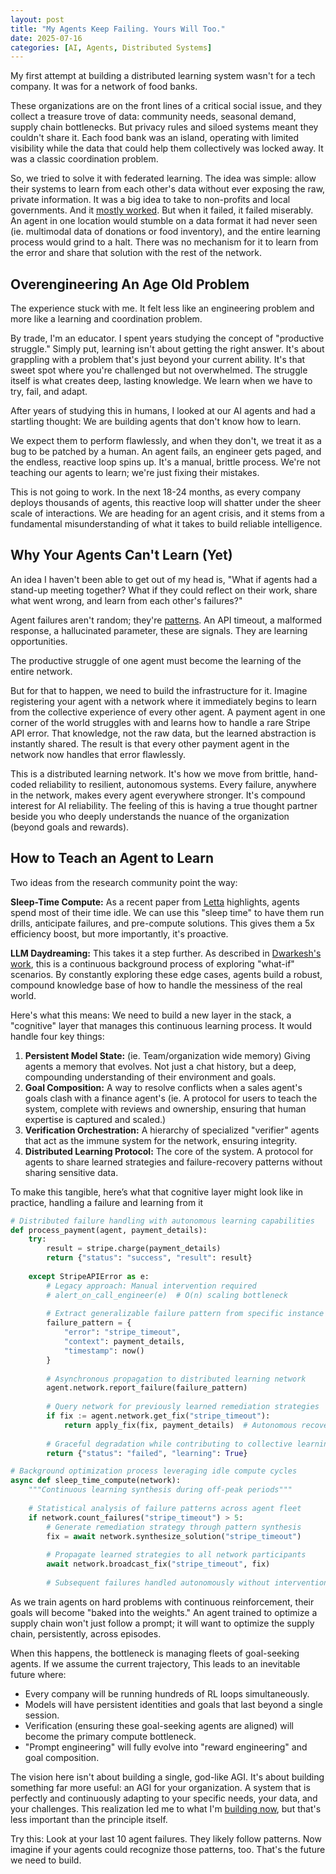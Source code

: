```yaml
---
layout: post
title: "My Agents Keep Failing. Yours Will Too."
date: 2025-07-16
categories: [AI, Agents, Distributed Systems]
---
```


My first attempt at building a distributed learning system wasn't for a tech company. It was for a network of food banks.

These organizations are on the front lines of a critical social issue, and they collect a treasure trove of data: community needs, seasonal demand, supply chain bottlenecks. But privacy rules and siloed systems meant they couldn't share it. Each food bank was an island, operating with limited visibility while the data that could help them collectively was locked away. It was a classic coordination problem.

So, we tried to solve it with federated learning. The idea was simple: allow their systems to learn from each other's data without ever exposing the raw, private information. It was a big idea to take to non-profits and local governments. And it [mostly worked](https://github.com/jbarnes850/Federated-Learning-Workshop/blob/main/Presentation/Decentralized%20Federated%20Learning%20Architecture.pdf). But when it failed, it failed miserably. An agent in one location would stumble on a data format it had never seen (ie. multimodal data of donations or food inventory), and the entire learning process would grind to a halt. There was no mechanism for it to learn from the error and share that solution with the rest of the network.

## Overengineering An Age Old Problem

The experience stuck with me. It felt less like an engineering problem and more like a learning and coordination problem. 

By trade, I'm an educator. I spent years studying the concept of "productive struggle." Simply put, learning isn't about getting the right answer. It's about grappling with a problem that's just beyond your current ability. It's that sweet spot where you're challenged but not overwhelmed. The struggle itself is what creates deep, lasting knowledge. We learn when we have to try, fail, and adapt.

After years of studying this in humans, I looked at our AI agents and had a startling thought: We are building agents that don't know how to learn.

We expect them to perform flawlessly, and when they don't, we treat it as a bug to be patched by a human. An agent fails, an engineer gets paged, and the endless, reactive loop spins up. It's a manual, brittle process. We're not teaching our agents to learn; we're just fixing their mistakes.

This is not going to work. In the next 18-24 months, as every company deploys thousands of agents, this reactive loop will shatter under the sheer scale of interactions. We are heading for an agent crisis, and it stems from a fundamental misunderstanding of what it takes to build reliable intelligence.

## Why Your Agents Can't Learn (Yet)

An idea I haven't been able to get out of my head is, "What if agents had a stand-up meeting together? What if they could reflect on their work, share what went wrong, and learn from each other's failures?" 

Agent failures aren't random; they're [patterns](https://arxiv.org/pdf/2505.08638). An API timeout, a malformed response, a hallucinated parameter, these are signals. They are learning opportunities.

The productive struggle of one agent must become the learning of the entire network.

But for that to happen, we need to build the infrastructure for it. Imagine registering your agent with a network where it immediately begins to learn from the collective experience of every other agent. A payment agent in one corner of the world struggles with and learns how to handle a rare Stripe API error. That knowledge, not the raw data, but the learned abstraction is instantly shared. The result is that every other payment agent in the network now handles that error flawlessly.

This is a distributed learning network. It's how we move from brittle, hand-coded reliability to resilient, autonomous systems. Every failure, anywhere in the network, makes every agent everywhere stronger. It's compound interest for AI reliability. The feeling of this is having a true thought partner beside you who deeply understands the nuance of the organization (beyond goals and rewards). 

## How to Teach an Agent to Learn

Two ideas from the research community point the way:

**Sleep-Time Compute:** As a recent paper from [Letta](https://arxiv.org/html/2504.13171v1) highlights, agents spend most of their time idle. We can use this "sleep time" to have them run drills, anticipate failures, and pre-compute solutions. This gives them a 5x efficiency boost, but more importantly, it's proactive.

**LLM Daydreaming:** This takes it a step further. As described in [Dwarkesh's work](https://gwern.net/ai-daydreaming), this is a continuous background process of exploring "what-if" scenarios. By constantly exploring these edge cases, agents build a robust, compound knowledge base of how to handle the messiness of the real world.

Here's what this means: We need to build a new layer in the stack, a "cognitive" layer that manages this continuous learning process. It would handle four key things:

1. **Persistent Model State:** (ie. Team/organization wide memory) Giving agents a memory that evolves. Not just a chat history, but a deep, compounding understanding of their environment and goals.
2. **Goal Composition:** A way to resolve conflicts when a sales agent's goals clash with a finance agent's (ie. A protocol for users to teach the system, complete with reviews and ownership, ensuring that human expertise is captured and scaled.)
3. **Verification Orchestration:** A hierarchy of specialized "verifier" agents that act as the immune system for the network, ensuring integrity.
4. **Distributed Learning Protocol:** The core of the system. A protocol for agents to share learned strategies and failure-recovery patterns without sharing sensitive data.

To make this tangible, here’s what that cognitive layer might look like in practice, handling a failure and learning from it

```python
# Distributed failure handling with autonomous learning capabilities
def process_payment(agent, payment_details):
    try:
        result = stripe.charge(payment_details)
        return {"status": "success", "result": result}
        
    except StripeAPIError as e:
        # Legacy approach: Manual intervention required
        # alert_on_call_engineer(e)  # O(n) scaling bottleneck
        
        # Extract generalizable failure pattern from specific instance
        failure_pattern = {
            "error": "stripe_timeout",
            "context": payment_details,
            "timestamp": now()
        }
        
        # Asynchronous propagation to distributed learning network
        agent.network.report_failure(failure_pattern)
        
        # Query network for previously learned remediation strategies
        if fix := agent.network.get_fix("stripe_timeout"):
            return apply_fix(fix, payment_details)  # Autonomous recovery
        
        # Graceful degradation while contributing to collective learning
        return {"status": "failed", "learning": True}

# Background optimization process leveraging idle compute cycles
async def sleep_time_compute(network):
    """Continuous learning synthesis during off-peak periods"""
    
    # Statistical analysis of failure patterns across agent fleet
    if network.count_failures("stripe_timeout") > 5:
        # Generate remediation strategy through pattern synthesis
        fix = await network.synthesize_solution("stripe_timeout")
        
        # Propagate learned strategies to all network participants
        await network.broadcast_fix("stripe_timeout", fix)
        
        # Subsequent failures handled autonomously without intervention
```

As we train agents on hard problems with continuous reinforcement, their goals will become "baked into the weights." An agent trained to optimize a supply chain won't just follow a prompt; it will want to optimize the supply chain, persistently, across episodes.

When this happens, the bottleneck is managing fleets of goal-seeking agents. If we assume the current trajectory, This leads to an inevitable future where:

- Every company will be running hundreds of RL loops simultaneously.
- Models will have persistent identities and goals that last beyond a single session.
- Verification (ensuring these goal-seeking agents are aligned) will become the primary compute bottleneck.
- "Prompt engineering" will fully evolve into "reward engineering" and goal composition.

The vision here isn't about building a single, god-like AGI. It's about building something far more useful: an AGI for your organization. A system that is perfectly and continuously adapting to your specific needs, your data, and your challenges. This realization led me to what I'm [building now](https://arc.computer/), but that's less important than the principle itself.

Try this: Look at your last 10 agent failures. They likely follow patterns. Now imagine if your agents could recognize those patterns, too. That's the future we need to build.
